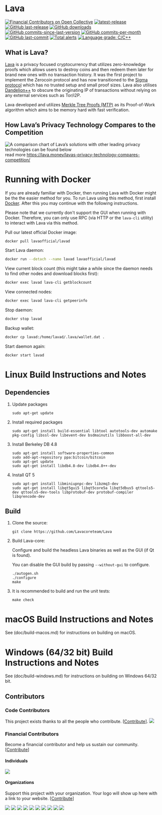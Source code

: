 Lava
===============

[![Financial Contributors on Open Collective](https://opencollective.com/lava/all/badge.svg?label=financial+contributors)](https://opencollective.com/lava) [![latest-release](https://img.shields.io/github/release/lavaofficial/lava)](https://github.com/Lavacoreteam/Lava/releases)
[![GitHub last-release](https://img.shields.io/github/release-date/lavaofficial/lava)](https://github.com/Lavacoreteam/Lava/releases)
[![GitHub downloads](https://img.shields.io/github/downloads/lavaofficial/lava/total)](https://github.com/Lavacoreteam/Lava/releases)
[![GitHub commits-since-last-version](https://img.shields.io/github/commits-since/lavaofficial/lava/latest/master)](https://github.com/Lavacoreteam/Lava/graphs/commit-activity)
[![GitHub commits-per-month](https://img.shields.io/github/commit-activity/m/lavaofficial/lava)](https://github.com/Lavacoreteam/Lava/graphs/code-frequency)
[![GitHub last-commit](https://img.shields.io/github/last-commit/lavaofficial/lava)](https://github.com/Lavacoreteam/Lava/commits/master)
[![Total alerts](https://img.shields.io/lgtm/alerts/g/lavaofficial/lava.svg?logo=lgtm&logoWidth=18)](https://lgtm.com/projects/g/lavaofficial/lava/alerts/)
[![Language grade: C/C++](https://img.shields.io/lgtm/grade/cpp/g/lavaofficial/lava.svg?logo=lgtm&logoWidth=18)](https://lgtm.com/projects/g/lavaofficial/lava/context:cpp)

What is Lava?
--------------

[Lava](https://lava.money) is a privacy focused cryptocurrency that utilizes zero-knowledge proofs which allows users to destroy coins and then redeem them later for brand new ones with no transaction history. It was the first project to implement the Zerocoin protocol and has now transitioned to the [Sigma protocol](https://lava.money/what-is-sigma-and-why-is-it-replacing-zerocoin-in-lava/) which has no trusted setup and small proof sizes. Lava also utilises [Dandelion++](https://arxiv.org/abs/1805.11060) to obscure the originating IP of transactions without relying on any external services such as Tor/i2P.

Lava developed and utilizes [Merkle Tree Proofs (MTP)](https://arxiv.org/pdf/1606.03588.pdf) as its Proof-of-Work algorithm which aims to be memory hard with fast verification.

How Lava’s Privacy Technology Compares to the Competition
--------------
![A comparison chart of Lava’s solutions with other leading privacy technologies can be found below](https://lava.money/wp-content/uploads/2019/04/lava_table_coloured5-01.png) 
read more https://lava.money/lavas-privacy-technology-compares-competition/

Running with Docker
===================

If you are already familiar with Docker, then running Lava with Docker might be the the easier method for you. To run Lava using this method, first install [Docker](https://store.docker.com/search?type=edition&offering=community). After this you may
continue with the following instructions.

Please note that we currently don't support the GUI when running with Docker. Therefore, you can only use RPC (via HTTP or the `lava-cli` utility) to interact with Lava via this method.

Pull our latest official Docker image:

```sh
docker pull lavaofficial/lavad
```

Start Lava daemon:

```sh
docker run --detach --name lavad lavaofficial/lavad
```

View current block count (this might take a while since the daemon needs to find other nodes and download blocks first):

```sh
docker exec lavad lava-cli getblockcount
```

View connected nodes:

```sh
docker exec lavad lava-cli getpeerinfo
```

Stop daemon:

```sh
docker stop lavad
```

Backup wallet:

```sh
docker cp lavad:/home/lavad/.lava/wallet.dat .
```

Start daemon again:

```sh
docker start lavad
```

Linux Build Instructions and Notes
==================================

Dependencies
----------------------
1.  Update packages

        sudo apt-get update

2.  Install required packages

        sudo apt-get install build-essential libtool autotools-dev automake pkg-config libssl-dev libevent-dev bsdmainutils libboost-all-dev

3.  Install Berkeley DB 4.8

        sudo apt-get install software-properties-common
        sudo add-apt-repository ppa:bitcoin/bitcoin
        sudo apt-get update
        sudo apt-get install libdb4.8-dev libdb4.8++-dev

4.  Install QT 5

        sudo apt-get install libminiupnpc-dev libzmq3-dev
        sudo apt-get install libqt5gui5 libqt5core5a libqt5dbus5 qttools5-dev qttools5-dev-tools libprotobuf-dev protobuf-compiler libqrencode-dev

Build
----------------------
1.  Clone the source:

        git clone https://github.com/Lavacoreteam/Lava

2.  Build Lava-core:

    Configure and build the headless Lava binaries as well as the GUI (if Qt is found).

    You can disable the GUI build by passing `--without-gui` to configure.
        
        ./autogen.sh
        ./configure
        make

3.  It is recommended to build and run the unit tests:

        make check


macOS Build Instructions and Notes
=====================================
See (doc/build-macos.md) for instructions on building on macOS.



Windows (64/32 bit) Build Instructions and Notes
=====================================
See (doc/build-windows.md) for instructions on building on Windows 64/32 bit.

## Contributors

### Code Contributors

This project exists thanks to all the people who contribute. [[Contribute](CONTRIBUTING.md)].
<a href="https://github.com/Lavacoreteam/Lava/graphs/contributors"><img src="https://opencollective.com/lava/contributors.svg?width=890&button=false" /></a>

### Financial Contributors

Become a financial contributor and help us sustain our community. [[Contribute](https://opencollective.com/lava/contribute)]

#### Individuals

<a href="https://opencollective.com/lava"><img src="https://opencollective.com/lava/individuals.svg?width=890"></a>

#### Organizations

Support this project with your organization. Your logo will show up here with a link to your website. [[Contribute](https://opencollective.com/lava/contribute)]

<a href="https://opencollective.com/lava/organization/0/website"><img src="https://opencollective.com/lava/organization/0/avatar.svg"></a>
<a href="https://opencollective.com/lava/organization/1/website"><img src="https://opencollective.com/lava/organization/1/avatar.svg"></a>
<a href="https://opencollective.com/lava/organization/2/website"><img src="https://opencollective.com/lava/organization/2/avatar.svg"></a>
<a href="https://opencollective.com/lava/organization/3/website"><img src="https://opencollective.com/lava/organization/3/avatar.svg"></a>
<a href="https://opencollective.com/lava/organization/4/website"><img src="https://opencollective.com/lava/organization/4/avatar.svg"></a>
<a href="https://opencollective.com/lava/organization/5/website"><img src="https://opencollective.com/lava/organization/5/avatar.svg"></a>
<a href="https://opencollective.com/lava/organization/6/website"><img src="https://opencollective.com/lava/organization/6/avatar.svg"></a>
<a href="https://opencollective.com/lava/organization/7/website"><img src="https://opencollective.com/lava/organization/7/avatar.svg"></a>
<a href="https://opencollective.com/lava/organization/8/website"><img src="https://opencollective.com/lava/organization/8/avatar.svg"></a>
<a href="https://opencollective.com/lava/organization/9/website"><img src="https://opencollective.com/lava/organization/9/avatar.svg"></a>
